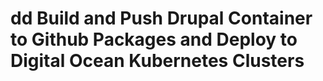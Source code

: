 # dd Build and Push Drupal Container to Github Packages and Deploy to Digital Ocean Kubernetes Clusters
